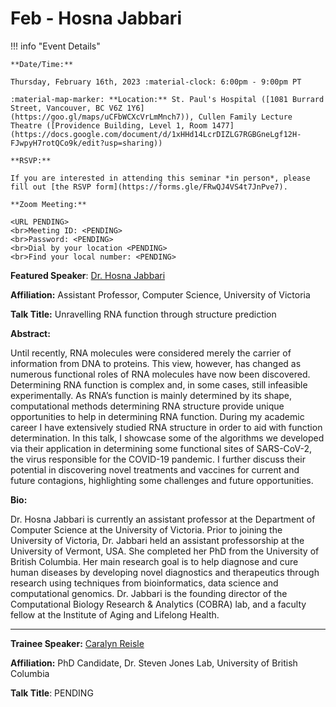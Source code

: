 # Feb - Hosna Jabbari

!!! info "Event Details"

    **Date/Time:**

    Thursday, February 16th, 2023 :material-clock: 6:00pm - 9:00pm PT

    :material-map-marker: **Location:** St. Paul's Hospital ([1081 Burrard Street, Vancouver, BC V6Z 1Y6](https://goo.gl/maps/uCFbWCXcVrLmMnch7)), Cullen Family Lecture Theatre ([Providence Building, Level 1, Room 1477](https://docs.google.com/document/d/1xHHd14LcrDIZLG7RGBGneLgf12H-FJwpyH7rotQCo9k/edit?usp=sharing))

    **RSVP:**

    If you are interested in attending this seminar *in person*, please fill out [the RSVP form](https://forms.gle/FRwQJ4VS4t7JnPve7).

    **Zoom Meeting:**

    <URL PENDING>
    <br>Meeting ID: <PENDING>
    <br>Password: <PENDING>
    <br>Dial by your location <PENDING>
    <br>Find your local number: <PENDING>

**Featured Speaker**: [Dr. Hosna Jabbari](https://www.uvic.ca/ecs/computerscience/people/faculty/profiles/jabbari-hosna.php)

**Affiliation:** Assistant Professor, Computer Science, University of Victoria

**Talk Title:** Unravelling RNA function through structure prediction

**Abstract:**

Until recently, RNA molecules were considered merely the carrier of information from DNA to proteins. This view, however, has changed as numerous functional roles of RNA molecules have now been discovered. Determining RNA function is complex and, in some cases, still infeasible experimentally. As RNA’s function is mainly determined by its shape, computational methods determining RNA structure provide unique opportunities to help in determining RNA function.
During my academic career I have extensively studied RNA structure in order to aid with function determination. In this talk, I showcase some of the algorithms we developed via their application in determining some functional sites of SARS-CoV-2, the virus responsible for the COVID-19 pandemic. I further discuss their potential in discovering novel treatments and vaccines for current and future contagions, highlighting some challenges and future opportunities.

**Bio:**

Dr. Hosna Jabbari is currently an assistant professor at the Department of Computer Science at the University of Victoria. Prior to joining the University of Victoria, Dr. Jabbari held an assistant professorship at the University of Vermont, USA. She completed her PhD from the University of British Columbia. Her main research goal is to help diagnose and cure human diseases by developing novel diagnostics and therapeutics through research using techniques from bioinformatics, data science and computational genomics. Dr. Jabbari is the founding director of the Computational Biology Research & Analytics (COBRA) lab, and a faculty fellow at the Institute of Aging and Lifelong Health.

---

**Trainee Speaker:** [Caralyn Reisle](https://ca.linkedin.com/in/caralyn-reisle)

**Affiliation:** PhD Candidate, Dr. Steven Jones Lab, University of British Columbia

**Talk Title**: PENDING

